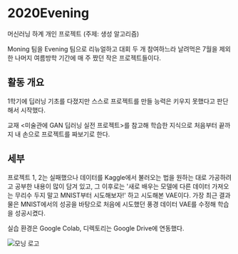 # 2020Evening
머신러닝 하계 개인 프로젝트 (주제: 생성 알고리즘)

Moning 팀을 Evening 팀으로 리뉴얼하고
대회 두 개 참여하느라 날려먹은 7월을 제외한 나머지 여름방학 기간에 매 주 짰던 작은 프로젝트들이다.

## 활동 개요 
1학기에 딥러닝 기초를 다졌지만 스스로 프로젝트를 만들 능력은 키우지 못했다고 판단해서 시작했다.

교재 <미술관에 GAN 딥러닝 실전 프로젝트>를 참고해 학습한 지식으로
처음부터 끝까지 내 손으로 프로젝트를 짜보기로 한다.

## 세부
프로젝트 1, 2는 실패했으나 데이터를 Kaggle에서 불러오는 법을 원하는 대로 가공하려고 공부한 내용이 많이 담겨 있고,
그 이후로는 '새로 배우는 모델에 다른 데이터 가져오는 무리수 두지 말고 MNIST부터 시도해보자!' 하고 시도해본 VAE이다.
가장 최근 결과물은 MNIST에서의 성공을 바탕으로 처음에 시도했던 풍경 데이터 VAE를 수정해 학습을 성공시켰다.


실습 환경은 Google Colab,
디렉토리는 Google Drive에 연동했다. 

![모닝 로고](https://i.ibb.co/gbYKm4P/4.png)
